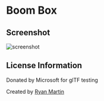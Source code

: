 # Boom Box
## Screenshot

![screenshot](screenshot/screenshot.webp)

## License Information

Donated by Microsoft for glTF testing

Created by [Ryan Martin](https://www.linkedin.com/in/ryan-c-martin-techartist)
